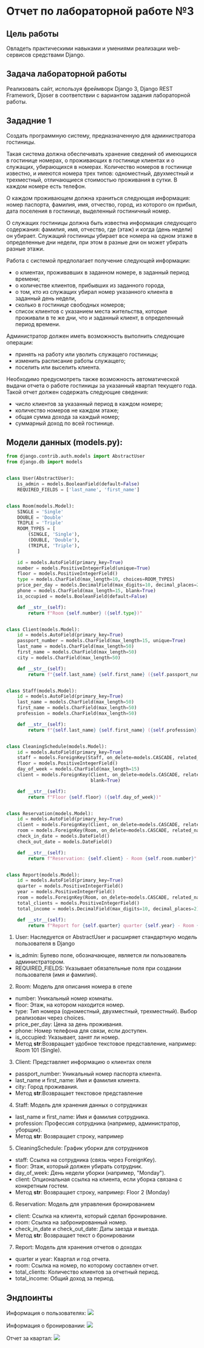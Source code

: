 # Отчет по лабораторной работе №3

## Цель работы
Овладеть практическими навыками и умениями реализации web-сервисов
средствами Django.

## Задача лабораторной работы
Реализовать сайт, используя фреймворк Django 3, Django REST Framework, Djoser в соответствии с вариантом задания лабораторной работы.

## Зададние 1
Создать программную систему, предназначенную для администратора гостиницы.

Такая система должна обеспечивать хранение сведений об имеющихся в гостинице
номерах, о проживающих в гостинице клиентах и о служащих, убирающихся в номерах.
Количество номеров в гостинице известно, и имеются номера трех типов: одноместный,
двухместный и трехместный, отличающиеся стоимостью проживания в сутки. В каждом
номере есть телефон.

О каждом проживающем должна храниться следующая информация: номер
паспорта, фамилия, имя, отчество, город, из которого он прибыл, дата поселения в
гостинице, выделенный гостиничный номер.

О служащих гостиницы должна быть известна информация следующего содержания:
фамилия, имя, отчество, где (этаж) и когда (день недели) он убирает. Служащий
гостиницы убирает все номера на одном этаже в определенные дни недели, при этом в
разные дни он может убирать разные этажи.

Работа с системой предполагает получение следующей информации:
- о клиентах, проживавших в заданном номере, в заданный период времени;
- о количестве клиентов, прибывших из заданного города,
- о том, кто из служащих убирал номер указанного клиента в заданный день недели,
- сколько в гостинице свободных номеров;
- список клиентов с указанием места жительства, которые проживали в те же дни,
что и заданный клиент, в определенный период времени.

Администратор должен иметь возможность выполнить следующие операции:
- принять на работу или уволить служащего гостиницы;
- изменить расписание работы служащего;
- поселить или выселить клиента.

Необходимо предусмотреть также возможность автоматической выдачи отчета о
работе гостиницы за указанный квартал текущего года. Такой отчет должен содержать
следующие сведения:
- число клиентов за указанный период в каждом номере;
- количество номеров не каждом этаже;
- общая сумма дохода за каждый номер;
- суммарный доход по всей гостинице.

## Модели данных (models.py):
```python
from django.contrib.auth.models import AbstractUser
from django.db import models


class User(AbstractUser):
    is_admin = models.BooleanField(default=False)
    REQUIRED_FIELDS = ['last_name', 'first_name']


class Room(models.Model):
    SINGLE = 'Single'
    DOUBLE = 'Double'
    TRIPLE = 'Triple'
    ROOM_TYPES = [
        (SINGLE, 'Single'),
        (DOUBLE, 'Double'),
        (TRIPLE, 'Triple'),
    ]

    id = models.AutoField(primary_key=True)
    number = models.PositiveIntegerField(unique=True)
    floor = models.PositiveIntegerField()
    type = models.CharField(max_length=10, choices=ROOM_TYPES)
    price_per_day = models.DecimalField(max_digits=10, decimal_places=2)
    phone = models.CharField(max_length=15, blank=True)
    is_occupied = models.BooleanField(default=False)

    def __str__(self):
        return f"Room {self.number} ({self.type})"


class Client(models.Model):
    id = models.AutoField(primary_key=True)
    passport_number = models.CharField(max_length=15, unique=True)
    last_name = models.CharField(max_length=50)
    first_name = models.CharField(max_length=50)
    city = models.CharField(max_length=50)

    def __str__(self):
        return f"{self.last_name} {self.first_name} ({self.passport_number})"


class Staff(models.Model):
    id = models.AutoField(primary_key=True)
    last_name = models.CharField(max_length=50)
    first_name = models.CharField(max_length=50)
    profession = models.CharField(max_length=50)

    def __str__(self):
        return f"{self.last_name} {self.first_name} ({self.profession})"


class CleaningSchedule(models.Model):
    id = models.AutoField(primary_key=True)
    staff = models.ForeignKey(Staff, on_delete=models.CASCADE, related_name="schedules")
    floor = models.PositiveIntegerField()
    day_of_week = models.CharField(max_length=15)
    client = models.ForeignKey(Client, on_delete=models.CASCADE, related_name="cleaning_schedules", null=True,
                               blank=True)

    def __str__(self):
        return f"Floor {self.floor} ({self.day_of_week})"


class Reservation(models.Model):
    id = models.AutoField(primary_key=True)
    client = models.ForeignKey(Client, on_delete=models.CASCADE, related_name="reservations")
    room = models.ForeignKey(Room, on_delete=models.CASCADE, related_name="reservations")
    check_in_date = models.DateField()
    check_out_date = models.DateField()

    def __str__(self):
        return f"Reservation: {self.client} - Room {self.room.number}"


class Report(models.Model):
    id = models.AutoField(primary_key=True)
    quarter = models.PositiveIntegerField()
    year = models.PositiveIntegerField()
    room = models.ForeignKey(Room, on_delete=models.CASCADE, related_name="reports")
    total_clients = models.PositiveIntegerField()
    total_income = models.DecimalField(max_digits=10, decimal_places=2)

    def __str__(self):
        return f"Report for {self.quarter} quarter {self.year} - Room {self.room.number}"
```
1. User: Наследуется от AbstractUser и расширяет стандартную модель пользователя в Django
- is_admin: Булево поле, обозначающее, является ли пользователь администратором.
- REQUIRED_FIELDS: Указывает обязательные поля при создании пользователя (имя и фамилия).

2. Room: Модель для описания номера в отеле
- number: Уникальный номер комнаты.
- floor: Этаж, на котором находится номер.
- type: Тип номера (одноместный, двухместный, трехместный). Выбор реализован через choices.
- price_per_day: Цена за день проживания.
- phone: Номер телефона для связи, если доступен.
- is_occupied: Указывает, занят ли номер.
- Метод __str__:Возвращает удобное текстовое представление, например: Room 101 (Single).

3. Client: Представляет информацию о клиентах отеля
- passport_number: Уникальный номер паспорта клиента.
- last_name и first_name: Имя и фамилия клиента.
- city: Город проживания.
- Метод __str__:Возвращает текстовое представление

4. Staff: Модель для хранения данных о сотрудниках
- last_name и first_name: Имя и фамилия сотрудника.
- profession: Профессия сотрудника (например, администратор, уборщик).
- Метод __str__: Возвращает строку, например

5. CleaningSchedule: График уборки для сотрудников
- staff: Ссылка на сотрудника (связь через ForeignKey).
- floor: Этаж, который должен убирать сотрудник.
- day_of_week: День недели уборки (например, "Monday").
- client: Опциональная ссылка на клиента, если уборка связана с конкретным гостем.
- Метод __str__: Возвращает строку, например: Floor 2 (Monday)

6. Reservation: Модель для управления бронированием
- client: Ссылка на клиента, который сделал бронирование.
- room: Ссылка на забронированный номер.
- check_in_date и check_out_date: Даты заезда и выезда.
- Метод __str__: Возвращает текст о бронировании

7. Report: Модель для хранения отчетов о доходах
- quarter и year: Квартал и год отчета.
- room: Ссылка на номер, по которому составлен отчет.
- total_clients: Количество клиентов за отчетный период.
- total_income: Общий доход за период.

## Эндпоинты
Информация о пользователях:
![](img1.jpg) 

Информация о бронировании:
![](img2.jpg) 

Отчет за квартал:
![](img3.jpg)
